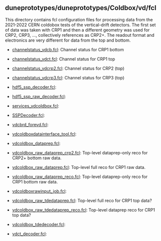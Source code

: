 ## duneprototypes/duneprototypes/Coldbox/vd/fcl

This directory contains fcl configuration files for processing data from the
2021-2022 CERN coldobox tests of the vertical-drift detectors.
The first set of data was taken with CRP1 and then a different geometry was
used for CRP2, CRP3, ..., collectively references as CRP2+.
The readout format and electronics are very different for data from the top and bottom.

* [channelstatus_vdcb.fcl](channelstatus_vdcb.fcl): Channel status for CRP1 bottom 
* [channelstatus_vdct.fcl](channelstatus_vdct.fcl): Channel status for CRP1 top
* [channelstatus_vdcrp2.fcl](channelstatus_vdcrp2.fcl): Channel status for CRP2 (top)
* [channelstatus_vdcrp3.fcl](channelstatus_vdcrp3.fcl): Channel status for CRP3 (top)  

* [hdf5_ssp_decoder.fcl](hdf5_ssp_decoder.fcl): 
* [hdf5_ssp_raw_decoder.fcl](hdf5_ssp_raw_decoder.fcl): 
* [services_vdcoldbox.fcl](services_vdcoldbox.fcl): 
* [SSPDecoder.fcl](SSPDecoder.fcl): 
* [vdcbrd_forevd.fcl](vdcbrd_forevd.fcl): 
* [vdcoldboxdatainterface_tool.fcl](vdcoldboxdatainterface_tool.fcl): 
* [vdcoldbox_dataprep.fcl](vdcoldbox_dataprep.fcl):
* [vdcoldbox_raw_dataprep_crp2.fcl](vdcoldbox_raw_dataprep_crp2.fcl):  Top-level dataprep-only reco for CRP2+ bottom raw data.
* [vdcoldbox_raw_dataprep.fcl](vdcoldbox_raw_dataprep.fcl): Top-level full reco for CRP1 raw data.
* [vdcoldbox_raw_dataprep_reco.fcl](vdcoldbox_raw_dataprep_reco.fcl):  Top-level dataprep-only reco for CRP1 bottom raw data.
* [vdcoldboxrawinput_job.fcl](vdcoldboxrawinput_job.fcl): 
* [vdcoldbox_raw_tdedataprep.fcl](vdcoldbox_raw_tdedataprep.fcl): Top-level full reco for CRP1 top data? 
* [vdcoldbox_raw_tdedataprep_reco.fcl](vdcoldbox_raw_tdedataprep_reco.fcl): Top-level dataprep reco for CRP1 top data?
* [vdcoldbox_tdedecoder.fcl](vdcoldbox_tdedecoder.fcl): 
* [vdct_decoder.fcl](vdct_decoder.fcl): 
